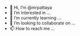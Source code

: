 - 👋 Hi, I’m @mrpattaya
- 👀 I’m interested in ...
- 🌱 I’m currently learning ...
- 💞️ I’m looking to collaborate on ...
- 📫 How to reach me ...

<!---
mrpattaya/mrpattaya is a ✨ special ✨ repository because its `README.md` (this file) appears on your GitHub profile.
You can click the Preview link to take a look at your changes.
--->
